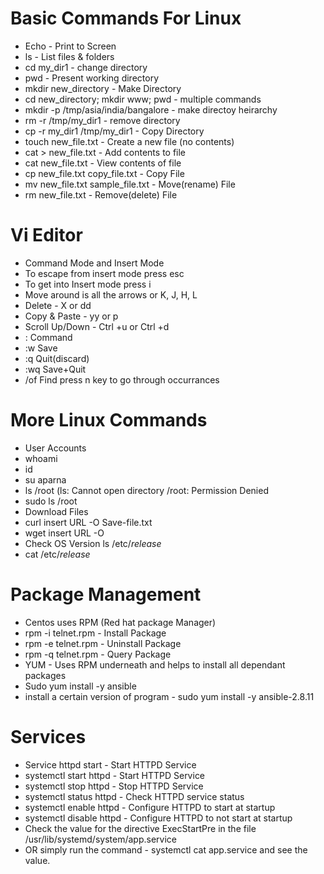 # Basic Commands For Linux 

* Echo - Print to Screen
* ls - List files & folders
* cd my_dir1 - change directory
* pwd - Present working directory
* mkdir new_directory - Make Directory
* cd new_directory; mkdir www; pwd - multiple commands
* mkdir -p /tmp/asia/india/bangalore - make directoy heirarchy
* rm -r /tmp/my_dir1 - remove directory
* cp -r my_dir1 /tmp/my_dir1 - Copy Directory
* touch new_file.txt - Create a new file (no contents)
* cat > new_file.txt - Add contents to file
* cat new_file.txt - View contents of file
* cp new_file.txt copy_file.txt - Copy File
* mv new_file.txt sample_file.txt - Move(rename) File
* rm new_file.txt - Remove(delete) File

# Vi Editor

* Command Mode and Insert Mode
* To escape from insert mode press esc
* To get into Insert mode press i 
* Move around is all the arrows or K, J, H, L
* Delete - X or dd
* Copy & Paste - yy or p
* Scroll Up/Down - Ctrl +u or Ctrl +d
* : Command
* :w Save
* :q Quit(discard)
* :wq Save+Quit
* /of Find press n key to go through occurrances 

# More Linux Commands

* User Accounts
* whoami
* id
* su aparna
* ls /root (ls: Cannot open directory /root: Permission Denied
* sudo ls /root 
* Download Files 
* curl insert URL -O Save-file.txt
* wget insert URL -O
* Check OS Version ls /etc/*release*
* cat /etc/*release*

# Package Management

* Centos uses RPM (Red hat package Manager)
* rpm -i telnet.rpm - Install Package
* rpm -e telnet.rpm - Uninstall Package
* rpm -q telnet.rpm - Query Package
* YUM - Uses RPM underneath and helps to install all dependant packages
* Sudo yum install -y ansible
* install a certain version of program - sudo yum install -y ansible-2.8.11

# Services 

* Service httpd start - Start HTTPD Service
* systemctl start httpd - Start HTTPD Service
* systemctl stop httpd - Stop HTTPD Service
* systemctl status httpd - Check HTTPD service status
* systemctl enable httpd - Configure HTTPD to start at startup
* systemctl disable httpd - Configure HTTPD to not start at startup
* Check the value for the directive ExecStartPre in the file /usr/lib/systemd/system/app.service 
* OR simply run the command - systemctl cat app.service and see the value.
